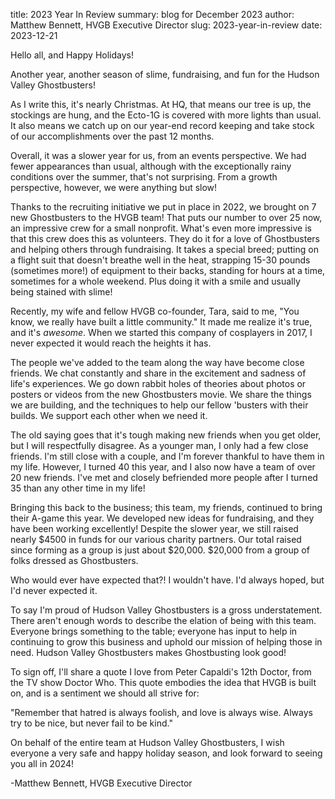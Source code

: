 title: 2023 Year In Review
summary: blog for December 2023
author: Matthew Bennett, HVGB Executive Director
slug: 2023-year-in-review
date: 2023-12-21

Hello all, and Happy Holidays!

Another year, another season of slime, fundraising, and fun for the Hudson Valley Ghostbusters!

As I write this, it's nearly Christmas. At HQ, that means our tree is up, the stockings are hung, and the Ecto-1G is covered with more lights than usual. It also means we catch up on our year-end record keeping and take stock of our accomplishments over the past 12 months.

Overall, it was a slower year for us, from an events perspective. We had fewer appearances than usual, although with the exceptionally rainy conditions over the summer, that's not surprising. From a growth perspective, however, we were anything but slow!

Thanks to the recruiting initiative we put in place in 2022, we brought on 7 new Ghostbusters to the HVGB team! That puts our number to over 25 now, an impressive crew for a small nonprofit. What's even more impressive is that this crew does this as volunteers. They do it for a love of Ghostbusters and helping others through fundraising. It takes a special breed; putting on a flight suit that doesn't breathe well in the heat, strapping 15-30 pounds (sometimes more!) of equipment to their backs, standing for hours at a time, sometimes for a whole weekend. Plus doing it with a smile and usually being stained with slime!

Recently, my wife and fellow HVGB co-founder, Tara, said to me, "You know, we really have built a little community." It made me realize it's true, and it's _awesome_. When we started this company of cosplayers in 2017, I never expected it would reach the heights it has.

The people we've added to the team along the way have become close friends. We chat constantly and share in the excitement and sadness of life's experiences. We go down rabbit holes of theories about photos or posters or videos from the new Ghostbusters movie. We share the things we are building, and the techniques to help our fellow 'busters with their builds. We support each other when we need it.

The old saying goes that it's tough making new friends when you get older, but I will respectfully disagree. As a younger man, I only had a few close friends. I'm still close with a couple, and I'm forever thankful to have them in my life. However, I turned 40 this year, and I also now have a team of over 20 new friends. I've met and closely befriended more people after I turned 35 than any other time in my life!

Bringing this back to the business; this team, my friends, continued to bring their A-game this year. We developed new ideas for fundraising, and they have been working excellently! Despite the slower year, we still raised nearly $4500 in funds for our various charity partners. Our total raised since forming as a group is just about $20,000. $20,000 from a group of folks dressed as Ghostbusters.

Who would ever have expected that?! I wouldn't have. I'd always hoped, but I'd never expected it.

To say I'm proud of Hudson Valley Ghostbusters is a gross understatement. There aren't enough words to describe the elation of being with this team. Everyone brings something to the table; everyone has input to help in continuing to grow this business and uphold our mission of helping those in need. Hudson Valley Ghostbusters makes Ghostbusting look good!

To sign off, I'll share a quote I love from Peter Capaldi's 12th Doctor, from the TV show Doctor Who. This quote embodies the idea that HVGB is built on, and is a sentiment we should all strive for:

"Remember that hatred is always foolish, and love is always wise. Always try to be nice, but never fail to be kind."

On behalf of the entire team at Hudson Valley Ghostbusters, I wish everyone a very safe and happy holiday season, and look forward to seeing you all in 2024!

-Matthew Bennett, HVGB Executive Director
